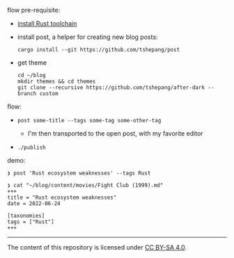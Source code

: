flow pre-requisite:

- [install Rust toolchain]

- install post, a helper for creating new blog posts:

      cargo install --git https://github.com/tshepang/post

- get theme

      cd ~/blog
      mkdir themes && cd themes
      git clone --recursive https://github.com/tshepang/after-dark --branch custom

flow:

- `post some-title --tags some-tag some-other-tag`

  + I'm then transported to the open post, with my favorite editor

- `./publish`

demo:

```
❯ post 'Rust ecosystem weaknesses' --tags Rust

❯ cat "~/blog/content/movies/Fight Club (1999).md"
+++
title = "Rust ecosystem weaknesses"
date = 2022-06-24

[taxonomies]
tags = ["Rust"]
+++
```

---

The content of this repository is licensed under [CC BY-SA 4.0].

[install Rust toolchain]: https://rust-lang.org/install
[CC BY-SA 4.0]: http://creativecommons.org/licenses/by-sa/4.0

